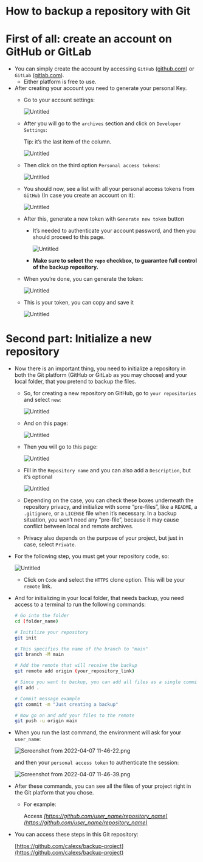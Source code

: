 # How to backup a repository with Git

# First of all: create an account on GitHub or GitLab

- You can simply create the account by accessing `GitHub` ([github.com](https://github.com)) or `GitLab` ([gitlab.com](http://gitlab.com)).
    - Either platform is free to use.
- After creating your account you need to generate your personal Key.
    - Go to your account settings:
        
        ![Untitled](How%20to%20bac%20612bd/Untitled.png)
        
    
    - After you will go to the `archives` section and click on `Developer Settings`:
        
        Tip: it’s the last item of the column.
        
        ![Untitled](How%20to%20bac%20612bd/Untitled%201.png)
        
    
    - Then click on the third option `Personal access tokens`:
        
        ![Untitled](How%20to%20bac%20612bd/Untitled%202.png)
        
    
    - You should now, see a list with all your personal access tokens from `GitHub` (In case you create an account on it):
        
        ![Untitled](How%20to%20bac%20612bd/Untitled%203.png)
        
    
    - After this, generate a new token with `Generate new token` button
        - It’s needed to authenticate your account password, and then you should proceed to this page.
            
            ![Untitled](How%20to%20bac%20612bd/Untitled%204.png)
            
        - **Make sure to select the `repo` checkbox, to guarantee full control of the backup repository.**
    
    - When you’re done, you can generate the token:
        
        ![Untitled](How%20to%20bac%20612bd/Untitled%205.png)
        
    
    - This is your token, you can copy and save it
        
        ![Untitled](How%20to%20bac%20612bd/Untitled%206.png)
        

# Second part: Initialize a new repository

- Now there is an important thing, you need to initialize a repository in both the Git platform (GitHub or GitLab as you may choose) and your local folder, that you pretend to backup the files.
    - So, for creating a new repository on GitHub, go to `your repositories` and select `new`:
        
        ![Untitled](How%20to%20bac%20612bd/Untitled.png)
        
    - And on this page:
        
        ![Untitled](How%20to%20bac%20612bd/Untitled%207.png)
        
    - Then you will go to this page:
        
        ![Untitled](How%20to%20bac%20612bd/Untitled%208.png)
        
    - Fill in the `Repository name` and you can also add a `Description`, but it’s optional
        
        ![Untitled](How%20to%20bac%20612bd/Untitled%209.png)
        
    - Depending on the case, you can check these boxes underneath the repository privacy, and initialize with some “pre-files”, like a `README`, a `.gitignore`, or a `LICENSE` file when it’s necessary. In a backup situation, you won’t need any “pre-file”, because it may cause conflict between local and remote archives.
    - Privacy also depends on the purpose of your project, but just in case, select `Private`.
    
- For the following step, you must get your repository code, so:
    
    ![Untitled](How%20to%20bac%20612bd/Untitled%2010.png)
    
    - Click on `Code` and select the `HTTPS` clone option. This will be your `remote` link.

- And for initializing in your local folder, that needs backup, you need access to a terminal to run the following commands:
    
    ```bash
    # Go into the folder
    cd (folder_name)
    
    # Initilize your repository
    git init
    
    # This specifies the name of the branch to "main"
    git branch -M main
    
    # Add the remote that will receive the backup
    git remote add origin (your_repository_link)
    
    # Since you want to backup, you can add all files as a single commit 
    git add .
    
    # Commit message example
    git commit -m "Just creating a backup"
    
    # Now go on and add your files to the remote
    git push -u origin main
    ```
    

- When you run the last command, the environment will ask for your `user_name`:
    
    ![Screenshot from 2022-04-07 11-46-22.png](How%20to%20bac%20612bd/Screenshot_from_2022-04-07_11-46-22.png)
    
    and then your `personal access token` to authenticate the session:
    
    ![Screenshot from 2022-04-07 11-46-39.png](How%20to%20bac%20612bd/Screenshot_from_2022-04-07_11-46-39.png)
    

- After these commands, you can see all the files of your project right in the Git platform that you chose.
    - For example:
        
        Access *[https://github.com/user_name/repository_name](https://github.com/user_name/repository_name)*
        
- You can access these steps in this Git repository:
    
    [https://github.com/calexs/backup-project](https://github.com/calexs/backup-project)